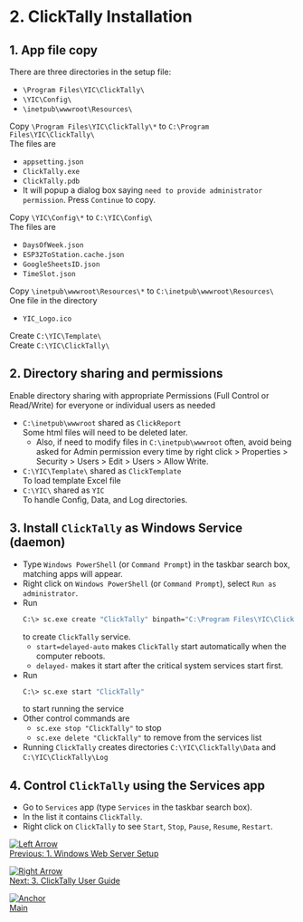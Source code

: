# 2. ClickTally Installation

## 1. App file copy

There are three directories in the setup file:

- `\Program Files\YIC\ClickTally\`
- `\YIC\Config\`
- `\inetpub\wwwroot\Resources\`

Copy `\Program Files\YIC\ClickTally\*` to `C:\Program Files\YIC\ClickTally\`\
The files are

- `appsetting.json`
- `ClickTally.exe`
- `ClickTally.pdb`
- It will popup a dialog box saying `need to provide administrator permission`.  Press `Continue` to copy.

Copy `\YIC\Config\*` to `C:\YIC\Config\`\
The files are

- `DaysOfWeek.json`
- `ESP32ToStation.cache.json`
- `GoogleSheetsID.json`
- `TimeSlot.json`

Copy `\inetpub\wwwroot\Resources\*` to `C:\inetpub\wwwroot\Resources\`\
One file in the directory

- `YIC_Logo.ico`

Create `C:\YIC\Template\`\
Create `C:\YIC\ClickTally\`

## 2. Directory sharing and permissions

 Enable directory sharing with appropriate Permissions (Full Control or Read/Write) for everyone or individual users as needed

- `C:\inetpub\wwwroot` shared as `ClickReport`\
      Some html files will need to be deleted later.
   - Also, if need to modify files in `C:\inetpub\wwwroot` often, avoid being asked for Admin permission every time by right click > Properties > Security > Users > Edit > Users > Allow Write.
- `C:\YIC\Template\` shared as `ClickTemplate`\
      To load template Excel file
- `C:\YIC\` shared as `YIC`\
      To handle Config, Data, and Log directories.

## 3. Install `ClickTally` as Windows Service (daemon)

- Type `Windows PowerShell` (or `Command Prompt`) in the taskbar search box, matching apps will appear.
- Right click on `Windows PowerShell` (or `Command Prompt`), select `Run as administrator`.
- Run
  ```BASH
  C:\> sc.exe create "ClickTally" binpath="C:\Program Files\YIC\ClickTally\ClickTally.exe" start=delayed-auto
  ```
  to create `ClickTally` service.
   - `start=delayed-auto` makes `ClickTally` start automatically when the computer reboots.
   - `delayed-` makes it start after the critical system services start first.
- Run
  ```BASH
  C:\> sc.exe start "ClickTally"
  ``````
  to start running the service
- Other control commands are
  - `sc.exe stop "ClickTally"` to stop
  - `sc.exe delete "ClickTally"` to remove from the services list
- Running `ClickTally` creates directories `C:\YIC\ClickTally\Data` and `C:\YIC\ClickTally\Log`

## 4. Control `ClickTally` using the Services app

- Go to `Services` app (type `Services` in the taskbar search box).
- In the list it contains `ClickTally`.
- Right click on `ClickTally` to see `Start`, `Stop`, `Pause`, `Resume`, `Restart`.

[![Left Arrow](https://github.githubassets.com/images/icons/emoji/unicode/2b05.png?v8)](1%20Windows%20Web%20Server%20Setup.md)\
[Previous: 1. Windows Web Server Setup](1%20Windows%20Web%20Server%20Setup.md)

[![Right Arrow](https://github.githubassets.com/images/icons/emoji/unicode/27a1.png?v8)](3%20ClickTally%20User%20Guide.md)\
[Next: 3. ClickTally User Guide](3%20ClickTally%20User%20Guide.md)

[![Anchor](https://github.githubassets.com/images/icons/emoji/unicode/2693.png?v8)](../README.md)\
[Main](../README.md)
